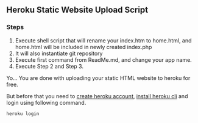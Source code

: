 ## Heroku Static Website Upload Script

### Steps
1. Execute shell script that will rename your index.htm to home.html, and home.html will be included in newly created index.php
2. It will also instantiate git repository
3. Execute first command from ReadMe.md, and change your app name.
4. Execute Step 2 and Step 3.

Yo... You are done with uploading your static HTML website to heroku for free.

But before that you need to [create heroku account](https://signup.heroku.com/), [install heroku cli](https://devcenter.heroku.com/articles/heroku-cli)  and login using following command.
```
heroku login
```
